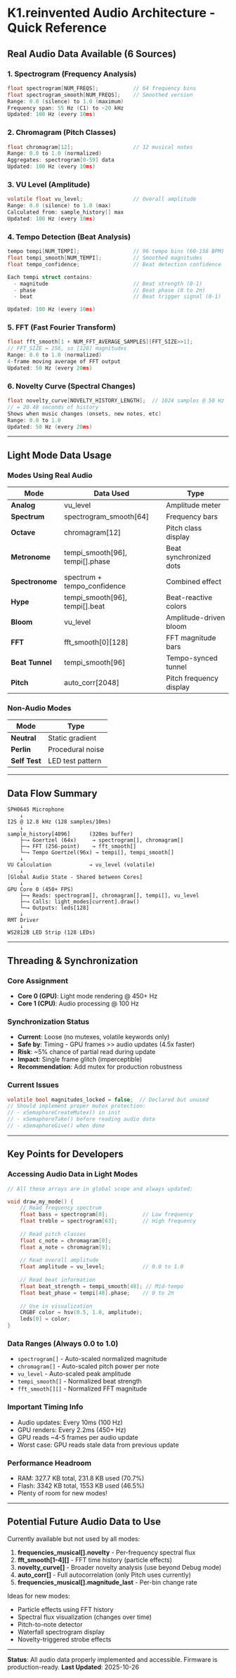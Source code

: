 # K1.reinvented Audio Architecture - Quick Reference

## Real Audio Data Available (6 Sources)

### 1. Spectrogram (Frequency Analysis)
```c
float spectrogram[NUM_FREQS];           // 64 frequency bins
float spectrogram_smooth[NUM_FREQS];    // Smoothed version
Range: 0.0 (silence) to 1.0 (maximum)
Frequency span: 55 Hz (C1) to ~20 kHz
Updated: 100 Hz (every 10ms)
```

### 2. Chromagram (Pitch Classes)
```c
float chromagram[12];                   // 12 musical notes
Range: 0.0 to 1.0 (normalized)
Aggregates: spectrogram[0-59] data
Updated: 100 Hz (every 10ms)
```

### 3. VU Level (Amplitude)
```c
volatile float vu_level;                // Overall amplitude
Range: 0.0 (silence) to 1.0 (max)
Calculated from: sample_history[] max
Updated: 100 Hz (every 10ms)
```

### 4. Tempo Detection (Beat Analysis)
```c
tempo tempi[NUM_TEMPI];                 // 96 tempo bins (60-156 BPM)
float tempi_smooth[NUM_TEMPI];          // Smoothed magnitudes
float tempo_confidence;                 // Beat detection confidence

Each tempi struct contains:
  - magnitude                           // Beat strength (0-1)
  - phase                               // Beat phase (0 to 2π)
  - beat                                // Beat trigger signal (0-1)

Updated: 100 Hz (every 10ms)
```

### 5. FFT (Fast Fourier Transform)
```c
float fft_smooth[1 + NUM_FFT_AVERAGE_SAMPLES][FFT_SIZE>>1];
// FFT_SIZE = 256, so [128] magnitudes
Range: 0.0 to 1.0 (normalized)
4-frame moving average of FFT output
Updated: 50 Hz (every 20ms)
```

### 6. Novelty Curve (Spectral Changes)
```c
float novelty_curve[NOVELTY_HISTORY_LENGTH];  // 1024 samples @ 50 Hz
// = 20.48 seconds of history
Shows when music changes (onsets, new notes, etc)
Range: 0.0 to 1.0
Updated: 50 Hz (every 20ms)
```

---

## Light Mode Data Usage

### Modes Using Real Audio

| Mode | Data Used | Type |
|------|-----------|------|
| **Analog** | vu_level | Amplitude meter |
| **Spectrum** | spectrogram_smooth[64] | Frequency bars |
| **Octave** | chromagram[12] | Pitch class display |
| **Metronome** | tempi_smooth[96], tempi[].phase | Beat synchronized dots |
| **Spectronome** | spectrum + tempo_confidence | Combined effect |
| **Hype** | tempi_smooth[96], tempi[].beat | Beat-reactive colors |
| **Bloom** | vu_level | Amplitude-driven bloom |
| **FFT** | fft_smooth[0][128] | FFT magnitude bars |
| **Beat Tunnel** | tempi_smooth[96] | Tempo-synced tunnel |
| **Pitch** | auto_corr[2048] | Pitch frequency display |

### Non-Audio Modes

| Mode | Type |
|------|------|
| **Neutral** | Static gradient |
| **Perlin** | Procedural noise |
| **Self Test** | LED test pattern |

---

## Data Flow Summary

```
SPH0645 Microphone
    ↓
I2S @ 12.8 kHz (128 samples/10ms)
    ↓
sample_history[4096]      (320ms buffer)
    ├─→ Goertzel (64x)     → spectrogram[], chromagram[]
    ├─→ FFT (256-point)    → fft_smooth[]
    └─→ Tempo Goertzel(96x) → tempi[], tempi_smooth[]
    ↓
VU Calculation            → vu_level (volatile)
    ↓
[Global Audio State - Shared between Cores]
    ↓
GPU Core 0 (450+ FPS)
    ├─→ Reads: spectrogram[], chromagram[], tempi[], vu_level
    ├─→ Calls: light_modes[current].draw()
    └─→ Outputs: leds[128]
    ↓
RMT Driver
    ↓
WS2812B LED Strip (128 LEDs)
```

---

## Threading & Synchronization

### Core Assignment
- **Core 0 (GPU)**: Light mode rendering @ 450+ Hz
- **Core 1 (CPU)**: Audio processing @ 100 Hz

### Synchronization Status
- **Current**: Loose (no mutexes, volatile keywords only)
- **Safe by**: Timing - GPU frames >> audio updates (4.5x faster)
- **Risk**: ~5% chance of partial read during update
- **Impact**: Single frame glitch (imperceptible)
- **Recommendation**: Add mutex for production robustness

### Current Issues
```c
volatile bool magnitudes_locked = false;  // Declared but unused
// Should implement proper mutex protection:
// - xSemaphoreCreateMutex() in init
// - xSemaphoreTake() before reading audio data
// - xSemaphoreGive() when done
```

---

## Key Points for Developers

### Accessing Audio Data in Light Modes
```c
// All these arrays are in global scope and always updated:

void draw_my_mode() {
    // Read frequency spectrum
    float bass = spectrogram[0];           // Low frequency
    float treble = spectrogram[63];        // High frequency
    
    // Read pitch classes
    float c_note = chromagram[0];
    float a_note = chromagram[9];
    
    // Read overall amplitude
    float amplitude = vu_level;            // 0.0 to 1.0
    
    // Read beat information
    float beat_strength = tempi_smooth[48]; // Mid-tempo
    float beat_phase = tempi[48].phase;    // 0 to 2π
    
    // Use in visualization
    CRGBF color = hsv(0.5, 1.0, amplitude);
    leds[0] = color;
}
```

### Data Ranges (Always 0.0 to 1.0)
- `spectrogram[]` - Auto-scaled normalized magnitude
- `chromagram[]` - Auto-scaled pitch power per note
- `vu_level` - Auto-scaled peak amplitude
- `tempi_smooth[]` - Normalized beat strength
- `fft_smooth[][]` - Normalized FFT magnitude

### Important Timing Info
- Audio updates: Every 10ms (100 Hz)
- GPU renders: Every 2.2ms (450+ Hz)
- GPU reads ~4-5 frames per audio update
- Worst case: GPU reads stale data from previous update

### Performance Headroom
- RAM: 327.7 KB total, 231.8 KB used (70.7%)
- Flash: 3342 KB total, 1553 KB used (46.5%)
- Plenty of room for new modes!

---

## Potential Future Audio Data to Use

Currently available but not used by all modes:

1. **frequencies_musical[].novelty** - Per-frequency spectral flux
2. **fft_smooth[1-4][]** - FFT time history (particle effects)
3. **novelty_curve[]** - Broader novelty analysis (use beyond Debug mode)
4. **auto_corr[]** - Full autocorrelation (only Pitch uses currently)
5. **frequencies_musical[].magnitude_last** - Per-bin change rate

Ideas for new modes:
- Particle effects using FFT history
- Spectral flux visualization (changes over time)
- Pitch-to-note detector
- Waterfall spectrogram display
- Novelty-triggered strobe effects

---

**Status**: All audio data properly implemented and accessible. Firmware is production-ready.
**Last Updated**: 2025-10-26
